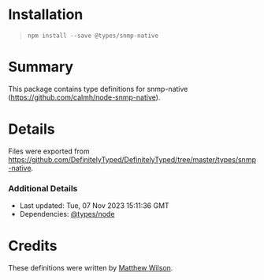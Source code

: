 # Installation
> `npm install --save @types/snmp-native`

# Summary
This package contains type definitions for snmp-native (https://github.com/calmh/node-snmp-native).

# Details
Files were exported from https://github.com/DefinitelyTyped/DefinitelyTyped/tree/master/types/snmp-native.

### Additional Details
 * Last updated: Tue, 07 Nov 2023 15:11:36 GMT
 * Dependencies: [@types/node](https://npmjs.com/package/@types/node)

# Credits
These definitions were written by [Matthew Wilson](https://github.com/traverse1984).
